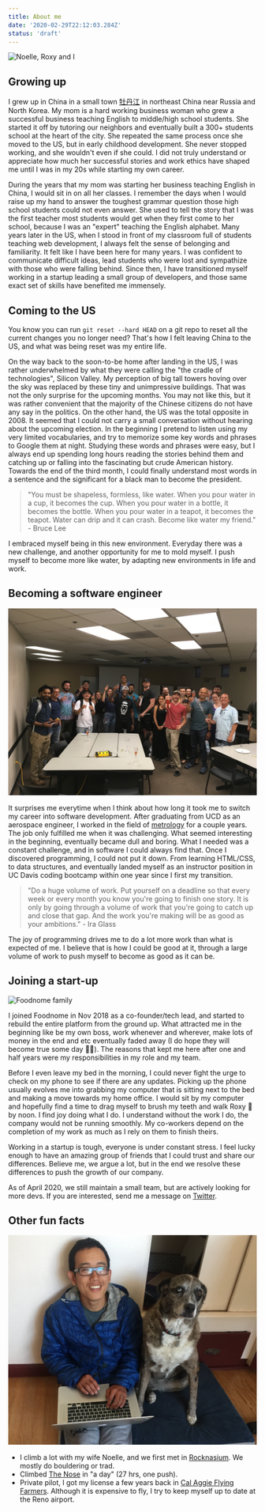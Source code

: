 ```yaml
---
title: About me
date: '2020-02-29T22:12:03.284Z'
status: 'draft'
---
```


![Noelle, Roxy and I](./fam.png)

## Growing up

I grew up in China in a small town [牡丹江](https://en.wikipedia.org/wiki/Mudanjiang) in northeast China near Russia and North Korea. My mom is a hard working business woman who grew a successful business teaching English to middle/high school students. She started it off by tutoring our neighbors and eventually built a 300+ students school at the heart of the city. She repeated the same process once she moved to the US, but in early childhood development. She never stopped working, and she wouldn't even if she could. I did not truly understand or appreciate how much her successful stories and work ethics have shaped me until I was in my 20s while starting my own career.

During the years that my mom was starting her business teaching English in China, I would sit in on all her classes. I remember the days when I would raise up my hand to answer the toughest grammar question those high school students could not even answer. She used to tell the story that I was the first teacher most students would get when they first come to her school, because I was an "expert" teaching the English alphabet. Many years later in the US, when I stood in front of my classroom full of students teaching web development, I always felt the sense of belonging and familiarity. It felt like I have been here for many years. I was confident to communicate difficult ideas, lead students who were lost and sympathize with those who were falling behind. Since then, I have transitioned myself working in a startup leading a small group of developers, and those same exact set of skills have benefited me immensely.

## Coming to the US

You know you can run `git reset --hard HEAD` on a git repo to reset all the current changes you no longer need? That's how I felt leaving China to the US, and what was being reset was my entire life.

On the way back to the soon-to-be home after landing in the US, I was rather underwhelmed by what they were calling the "the cradle of technologies", Silicon Valley. My perception of big tall towers hoving over the sky was replaced by these tiny and unimpressive buildings. That was not the only surprise for the upcoming months. You may not like this, but it was rather convenient that the majority of the Chinese citizens do not have any say in the politics. On the other hand, the US was the total opposite in 2008. It seemed that I could not carry a small conversation without hearing about the upcoming election. In the beginning I pretend to listen using my very limited vocabularies, and try to memorize some key words and phrases to Google them at night. Studying these words and phrases were easy, but I always end up spending long hours reading the stories behind them and catching up or falling into the fascinating but crude American history. Towards the end of the third month, I could finally understand most words in a sentence and the significant for a black man to become the president.

> "You must be shapeless, formless, like water. When you pour water in a cup, it becomes the cup. When you pour water in a bottle, it becomes the bottle. When you pour water in a teapot, it becomes the teapot. Water can drip and it can crash. Become like water my friend." - Bruce Lee

I embraced myself being in this new environment. Everyday there was a new challenge, and another opportunity for me to mold myself. I push myself to become more like water, by adapting new environments in life and work.

## Becoming a software engineer

![Teaching at UC Davis](./teaching.jpeg)

It surprises me everytime when I think about how long it took me to switch my career into software development. After graduating from UCD as an aerospace engineer, I worked in the field of [metrology](https://en.wikipedia.org/wiki/Metrology) for a couple years. The job only fulfilled me when it was challenging. What seemed interesting in the beginning, eventually became dull and boring. What I needed was a constant challenge, and in software I could always find that. Once I discovered programming, I could not put it down. From learning HTML/CSS, to data structures, and eventually landed myself as an instructor position in UC Davis coding bootcamp within one year since I first my transition.

> "Do a huge volume of work. Put yourself on a deadline so that every week or every month you know you're going to finish one story. It is only by going through a volume of work that you're going to catch up and close that gap. And the work you're making will be as good as your ambitions." - Ira Glass

The joy of programming drives me to do a lot more work than what is expected of me. I believe that is how I could be good at it, through a large volume of work to push myself to become as good as it can be.

## Joining a start-up

![Foodnome family](./foodnome.jpg)

I joined Foodnome in Nov 2018 as a co-founder/tech lead, and started to rebuild the entire platform from the ground up. What attracted me in the beginning like be my own boss, work whenever and wherever, make lots of money in the end and etc eventually faded away (I do hope they will become true some day 🤞🏽). The reasons that kept me here after one and half years were my responsibilities in my role and my team.

Before I even leave my bed in the morning, I could never fight the urge to check on my phone to see if there are any updates. Picking up the phone usually evolves me into grabbing my computer that is sitting next to the bed and making a move towards my home office. I would sit by my computer and hopefully find a time to drag myself to brush my teeth and walk Roxy 🐶 by noon. I find joy doing what I do. I understand without the work I do, the company would not be running smoothly. My co-workers depend on the completion of my work as much as I rely on them to finish theirs.

Working in a startup is tough, everyone is under constant stress. I feel lucky enough to have an amazing group of friends that I could trust and share our differences. Believe me, we argue a lot, but in the end we resolve these differences to push the growth of our company.

As of April 2020, we still maintain a small team, but are actively looking for more devs. If you are interested, send me a message on [Twitter](https://twitter.com/leog0esger).

## Other fun facts

![Roxy and I](./me.jpg)

- I climb a lot with my wife Noelle, and we first met in [Rocknasium](http://www.rocknasium.com/). We mostly do bouldering or trad.
- Climbed [The Nose](<https://en.wikipedia.org/wiki/The_Nose_(El_Capitan)>) in "a day" (27 hrs, one push).
- Private pilot, I got my license a few years back in [Cal Aggie Flying Farmers](https://www.calaggieflyers.com/). Although it is expensive to fly, I try to keep myself up to date at the Reno airport.
